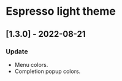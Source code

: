 <!-- Keep a Changelog guide -> https://keepachangelog.com -->

# Espresso light theme

## [1.3.0] - 2022-08-21
### Update
- Menu colors.
- Completion popup colors.